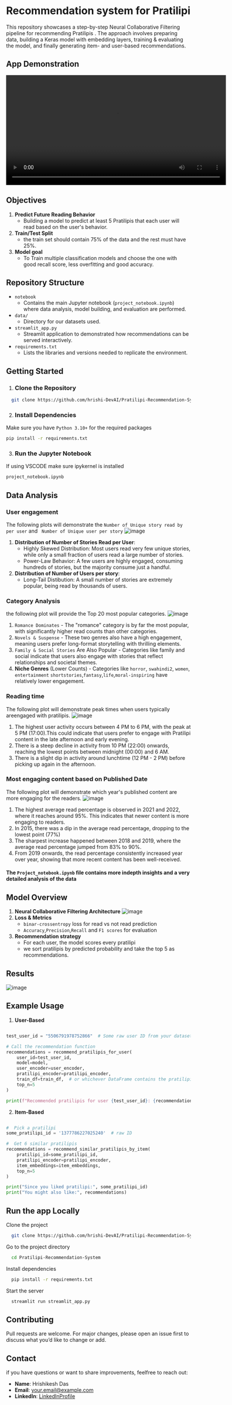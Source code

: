 
# **Recommendation system for Pratilipi**

This repository showcases a step-by-step Neural Collaborative Filtering pipeline for recommending Pratilipis . The approach involves preparing data, building a Keras model with embedding layers, training & evaluating the model, and finally generating item- and user-based recommendations.


## **App Demonstration**

<video width="600" controls>
  <source src="Video_demonstration/recommendation_system.mp4" type="video/mp4">
  Your browser does not support HTML5 video.  
</video>


## **Objectives**

1. **Predict Future Reading Behavior**
    - Building a model to predict at least 5 Pratilipis that each user will read based on the user's behavior.
2. **Train/Test Split**
    - the train set should contain 75% of the data and the rest must have 25%.
3. **Model goal**
    - To Train multiple classification models and choose the one with good recall score, less overfitting and good accuracy.

    
## **Repository Structure**

- `notebook`
    - Contains the main Jupyter notebook (`project_notebook.ipynb`) where data analysis, model building, and evaluation are performed.
- `data/`
    - Directory for our datasets used.
- `streamlit_app.py`
    - Streamlit application to demonstrated how recommendations can be served interactively.
- `requirements.txt`
    - Lists the libraries and versions needed to replicate the environment.

## **Getting Started**

1. ### **Clone the Repository**

```bash
  git clone https://github.com/hrishi-DevAI/Pratilipi-Recommendation-System.git

```
2. ### **Install Dependencies**
Make sure you have `Python 3.10+` for the required packages
```bash
pip install -r requirements.txt
```
3. ### **Run the Jupyter Notebook**
If using VSCODE make sure ipykernel is installed
```bash
project_notebook.ipynb
```
## **Data Analysis**
### **User engagement**
The following plots will demonstrate the `Number of Unique story read by per user` and ` Number of Unique user per story`
![image](image/read_per_user.png)
1. **Distribution of Number of Stories Read per User**:
    - Highly Skewed Distribution: Most users read very few unique stories, while only a small fraction of users read a large number of stories.
    - Power-Law Behavior: A few users are highly engaged, consuming hundreds of stories, but the majority consume just a handful.
2. **Distribution of Number of Users per story**:
    - Long-Tail Distibution: A small number of stories are extremely popular, being read by thousands of users.

### **Category Analysis**
the following plot will provide the Top 20 most popular categories.
![image](image/Popular_categories.png)
1. `Romance Dominates` - The "romance" category is by far the most popular, with significantly higher read counts than other categories.
2. `Novels & Suspense` - These two genres also have a high engagement, meaning users prefer long-format storytelling with thrilling elements.
3. `Family & Social Stories` Are Also Popular - Categories like family and social indicate that users also engage with stories that reflect relationships and societal themes.
4. **Niche Genres** (Lower Counts) - Categories like `horror`, `swahindi2`, `women`, `entertainment` `shortstories`,`fantasy`,`life`,`moral-inspiring` have relatively lower engagement.

### **Reading time**
The following plot will demonstrate peak times when users typically areengaged with pratilipis.
![image](image/Peak_reading%20time.png)
1. The highest user activity occurs between 4 PM to 6 PM, with the peak at 5 PM (17:00).This could indicate that users prefer to engage with Pratilipi content in the late afternoon and early evening.
2. There is a steep decline in activity from 10 PM (22:00) onwards, reaching the lowest points between midnight (00:00) and 6 AM.
3. There is a slight dip in activity around lunchtime (12 PM - 2 PM) before picking up again in the afternoon.

### **Most engaging content based on Published Date**
The following plot will demonstrate which year's published content are more engaging for the readers.
![image](image/Read_percent_by%20year.png)
1. The highest average read percentage is observed in 2021 and 2022, where it reaches around 95%. This indicates that newer content is more engaging to readers.
2. In 2015, there was a dip in the average read percentage, dropping to the lowest point (77%)
3. The sharpest increase happened between 2018 and 2019, where the average read percentage jumped from 83% to 90%.
4. From 2019 onwards, the read percentage consistently increased year over year, showing that more recent content has been well-received.

#### **The `Project_notebook.ipynb` file contains more indepth insights and a very detailed analysis of the data**

## **Model Overview**
1. **Neural Collaborative Filtering Architecture**
![image](image/neural_architecture.png)
2. **Loss & Metrics**
    - `binar-crossentropy` loss for read vs not read prediction
    - `Accuracy`,`Precision`,`Recall` and `F1 scores` for evaluation
4. **Recommendation strategy**
    - For each user, the model scores every pratilipi
    -  we sort pratilipis by predicted probability and take the top 5 as recommendations.

## **Results**
![image](image/results.png)

## **Example Usage**
1. **User-Based**
```python

test_user_id = "5506791978752866"  # Some raw user ID from your dataset

# Call the recommendation function
recommendations = recommend_pratilipis_for_user(
    user_id=test_user_id,
    model=model,
    user_encoder=user_encoder,
    pratilipi_encoder=pratilipi_encoder,
    train_df=train_df,  # or whichever DataFrame contains the pratilipi_ids
    top_n=5
)

print(f"Recommended pratilipis for user {test_user_id}: {recommendations}")
```
2. **Item-Based**
```python

#  Pick a pratilipi
some_pratilipi_id = '1377786227025240'  # raw ID 

#  Get 6 similar pratilipis
recommendations = recommend_similar_pratilipis_by_item(
    pratilipi_id=some_pratilipi_id,
    pratilipi_encoder=pratilipi_encoder, 
    item_embeddings=item_embeddings,
    top_n=5
)

print("Since you liked pratilipi:", some_pratilipi_id)
print("You might also like:", recommendations)
```

## **Run the app Locally**

Clone the project

```bash
  git clone https://github.com/hrishi-DevAI/Pratilipi-Recommendation-System.git
```

Go to the project directory

```bash
  cd Pratilipi-Recommendation-System
```

Install dependencies

```bash
  pip install -r requirements.txt
```

Start the server

```bash
  streamlit run streamlit_app.py
```
## **Contributing**
Pull requests are welcome. For major changes, please open an issue first to discuss what you’d like to change or add.

## **Contact**
if you have questions or want to share improvements, feelfree to reach out:
- **Name**: Hrishikesh Das
- **Email**: your.email@example.com  
- **LinkedIn**: [LinkedInProfile](https://www.linkedin.com/in/hrishikesh-das-200114dec/)